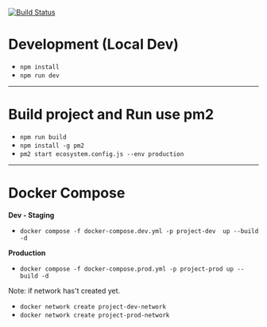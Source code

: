[![Build Status](https://app.travis-ci.com/dedihartono/nodejs-api.svg?token=s7hU2xDjMW6hcGzAyGYq&branch=main)](https://app.travis-ci.com/dedihartono/nodejs-api)

# Development (Local Dev)

- `npm install`
- `npm run dev`

---

# Build project and Run use pm2

- `npm run build`
- `npm install -g pm2`
- `pm2 start ecosystem.config.js --env production`

---

# Docker Compose

**Dev - Staging**

- `docker compose -f docker-compose.dev.yml -p project-dev  up --build -d`

**Production**

- `docker compose -f docker-compose.prod.yml -p project-prod up --build -d`

Note:
if network has't created yet.

- `docker network create project-dev-network`
- `docker network create project-prod-network`
